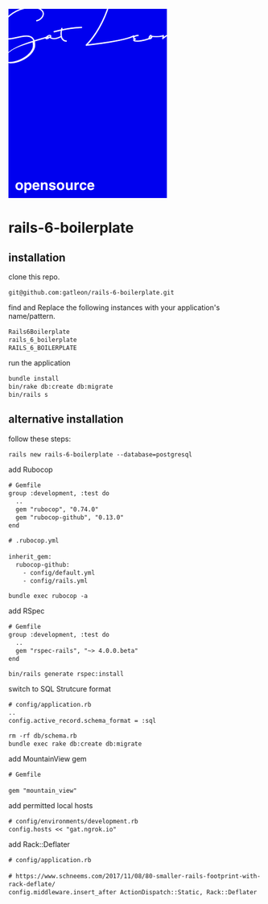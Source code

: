 ![gatleon-params2](https://raw.githubusercontent.com/gatleon/rails-6-boilerplate/master/gatleon-opensource.png)

# rails-6-boilerplate

## installation

clone this repo.

```
git@github.com:gatleon/rails-6-boilerplate.git
```

find and Replace the following instances with your application's name/pattern.

```
Rails6Boilerplate
rails_6_boilerplate
RAILS_6_BOILERPLATE
```

run the application

```
bundle install
bin/rake db:create db:migrate
bin/rails s
```

## alternative installation

follow these steps:

```
rails new rails-6-boilerplate --database=postgresql
```

add Rubocop

```
# Gemfile
group :development, :test do
  ..
  gem "rubocop", "0.74.0"
  gem "rubocop-github", "0.13.0"
end
```

```
# .rubocop.yml

inherit_gem:
  rubocop-github:
    - config/default.yml
    - config/rails.yml
```

```
bundle exec rubocop -a
```

add RSpec

```
# Gemfile
group :development, :test do
  ..
  gem "rspec-rails", "~> 4.0.0.beta"
end
```

```
bin/rails generate rspec:install
```

switch to SQL Strutcure format

```
# config/application.rb
..
config.active_record.schema_format = :sql
```

```
rm -rf db/schema.rb
bundle exec rake db:create db:migrate
```

add MountainView gem

```
# Gemfile

gem "mountain_view"
```

add permitted local hosts

```
# config/environments/development.rb
config.hosts << "gat.ngrok.io"
```

add Rack::Deflater

```
# config/application.rb

# https://www.schneems.com/2017/11/08/80-smaller-rails-footprint-with-rack-deflate/
config.middleware.insert_after ActionDispatch::Static, Rack::Deflater
```

